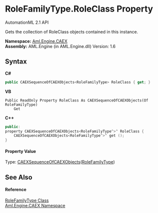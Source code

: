 # RoleFamilyType.RoleClass Property 
AutomationML 2.1 API 

Gets the collection of RoleClass objects contained in this instance.

**Namespace:**&nbsp;<a href="N_Aml_Engine_CAEX">Aml.Engine.CAEX</a><br />**Assembly:**&nbsp;AML.Engine (in AML.Engine.dll) Version: 1.6

## Syntax

**C#**<br />
``` C#
public CAEXSequenceOfCAEXObjects<RoleFamilyType> RoleClass { get; }
```

**VB**<br />
``` VB
Public ReadOnly Property RoleClass As CAEXSequenceOfCAEXObjects(Of RoleFamilyType)
	Get
```

**C++**<br />
``` C++
public:
property CAEXSequenceOfCAEXObjects<RoleFamilyType^>^ RoleClass {
	CAEXSequenceOfCAEXObjects<RoleFamilyType^>^ get ();
}
```


#### Property Value
Type: <a href="T_Aml_Engine_CAEX_CAEXSequenceOfCAEXObjects_1">CAEXSequenceOfCAEXObjects</a>(<a href="T_Aml_Engine_CAEX_RoleFamilyType">RoleFamilyType</a>)

## See Also


#### Reference
<a href="T_Aml_Engine_CAEX_RoleFamilyType">RoleFamilyType Class</a><br /><a href="N_Aml_Engine_CAEX">Aml.Engine.CAEX Namespace</a><br />
